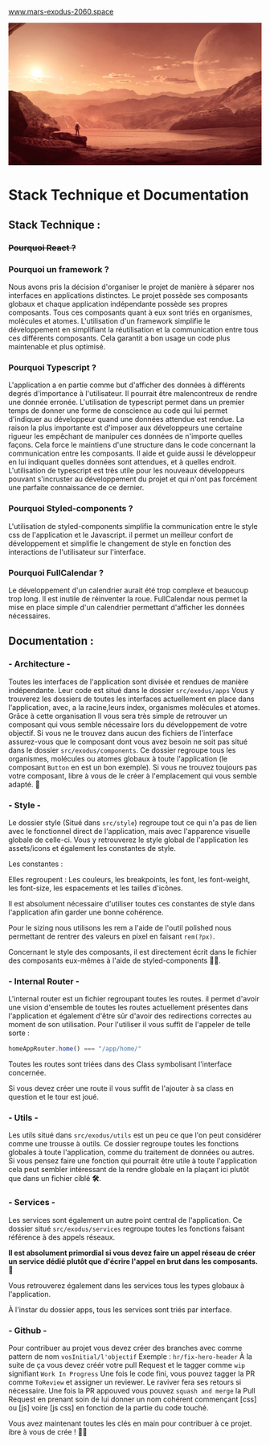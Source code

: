 www.mars-exodus-2060.space

![Alt text](src/styles/assets/pics/hero/hero_7.jpg?raw=true "Title")

# Stack Technique et Documentation

## Stack Technique :

### ~~Pourquoi React ?~~

### Pourquoi un framework ?

Nous avons pris la décision d'organiser le projet de manière à séparer nos interfaces en applications distinctes. Le projet possède ses composants globaux et chaque application indépendante possède ses propres composants. Tous ces composants quant à eux sont triés en organismes, molécules et atomes. L'utilisation d'un framework simplifie le développement en simplifiant la réutilisation et la communication entre tous ces différents composants. Cela garantit a bon usage un code plus maintenable et plus optimisé. 

### Pourquoi Typescript ?

L'application a en partie comme but d'afficher des données à différents degrés d'importance à l'utilisateur. Il pourrait être malencontreux de rendre une donnée erronée. L'utilisation de typescript permet dans un premier temps de donner une forme de conscience au code qui lui permet d'indiquer au développeur quand une données attendue est rendue. La raison la plus importante est d'imposer aux développeurs une certaine rigueur les empêchant de manipuler ces données de n'importe quelles façons. Cela force le maintiens d'une structure dans le code concernant la communication entre les composants. Il aide et guide aussi le développeur en lui indiquant quelles données sont attendues, et à quelles endroit. L'utilisation de typescript est très utile pour les nouveaux développeurs pouvant s'incruster au développement du projet et qui n'ont pas forcément une parfaite connaissance de ce dernier.

### Pourquoi Styled-components ?

L'utilisation de styled-components simplifie la communication entre le style css de l'application et le Javascript. il permet un meilleur confort de développement et simplifie le changement de style en fonction des interactions de l'utilisateur sur l'interface.

### Pourquoi FullCalendar ?

Le développement d'un calendrier aurait été trop complexe et beaucoup trop long. Il est inutile de réinventer la roue. FullCalendar nous permet la mise en place simple d'un calendrier permettant d'afficher les données nécessaires.

## Documentation :

### - Architecture -

Toutes les interfaces de l'application sont divisée et rendues de manière indépendante. Leur code est situé dans le dossier `src/exodus/apps` Vous y trouverez les dossiers de toutes les interfaces actuellement en place dans l'application, avec, a la racine,leurs index, organismes molécules et atomes. Grâce à cette organisation Il vous sera très simple de retrouver un composant qui vous semble nécessaire lors du développement de votre objectif. Si vous ne le trouvez dans aucun des fichiers de l'interface assurez-vous que le composant dont vous avez besoin ne soit pas situé dans le dossier  `src/exodus/components`. Ce dossier regroupe tous les organismes, molécules ou atomes globaux à toute l'application (le composant `Button` en est un bon exemple). Si vous ne trouvez toujours pas votre composant, libre à vous de le créer à l'emplacement qui vous semble adapté. 🥳

### - Style -

Le dossier style (Situé dans `src/style`) regroupe tout ce qui n'a pas de lien avec le fonctionnel direct de l'application, mais avec l'apparence visuelle globale de celle-ci. Vous y retrouverez le style global de l'application les assets/icons et également les constantes de style. 

Les constantes : 

Elles regroupent : Les couleurs, les breakpoints, les font, les font-weight, les font-size, les espacements et les tailles d'icônes. 

Il est absolument nécessaire d'utiliser toutes ces constantes de style dans l'application afin garder une bonne cohérence. 

Pour le sizing nous utilisons les rem a l'aide de l'outil polished nous permettant de rentrer des valeurs en pixel en faisant `rem(?px)`.

Concernant le style des composants, il est directement écrit dans le fichier des composants eux-mêmes à l'aide de styled-components 💅✨.

### - Internal Router -

L'internal router est un fichier regroupant toutes les routes. il permet d'avoir une vision d'ensemble de toutes les routes actuellement présentes dans l'application et également d'être sûr d'avoir des redirections correctes au moment de son utilisation. Pour l'utiliser il vous suffit de l'appeler de telle sorte : 

```jsx
homeAppRouter.home() === "/app/home/"
```

Toutes les routes sont triées dans des Class symbolisant l'interface concernée.

Si vous devez créer une route il vous suffit de l'ajouter à sa class en question et le tour est joué.  

### - Utils -

Les utils situé dans `src/exodus/utils` est un peu ce que l'on peut considérer comme une trousse à outils. Ce dossier regroupe toutes les fonctions globales à toute l'application, comme du traitement de données ou autres. Si vous pensez faire une fonction qui pourrait être utile à toute l'application cela peut sembler intéressant de la rendre globale en la plaçant ici plutôt que dans un fichier ciblé **🛠**. 

### - Services -

Les services sont également un autre point central de l'application. Ce dossier situé `src/exodus/services` regroupe toutes les fonctions faisant référence à des appels réseaux. 

**Il est absolument primordial si vous devez faire un appel réseau de créer un service dédié plutôt que d'écrire l'appel en brut dans les composants.👺** 

Vous retrouverez également dans les services tous les types globaux à l'application.

À l'instar du dossier apps, tous les services sont triés par interface.

### - Github -

Pour contribuer au projet vous devez créer des branches avec comme pattern de nom `vosInitial/l'objectif` Exemple : `hr/fix-hero-header` À la suite de ça vous devez créér votre pull Request et le tagger comme `wip` signifiant `Work In Progress` Une fois le code fini, vous pouvez tagger la PR comme `ToReview` et assigner un reviewer. Le raviver fera ses retours si nécessaire. Une fois la PR appouved vous pouvez `squash and merge` la Pull Request en prenant soin de lui donner un nom cohérent commençant [css] ou [js] voire [js css] en fonction de la partie du code touché. 

Vous avez maintenant toutes les clés en main pour contribuer à ce projet.
ibre à vous de crée ! 👨‍🎨
